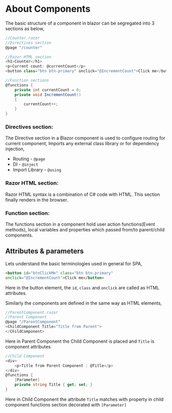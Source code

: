 # About Components

The basic structure of a component in blazor can be segregated into 3 sections as below,

``` csharp
//Counter.razor
//Directives section
@page "/counter"

//Razor HTML section
<h1>Counter</h1>
<p>Current count: @currentCount</p>
<button class="btn btn-primary" onclick="@IncrementCount">Click me</button>

//Function sections
@functions {
    private int currentCount = 0;
    private void IncrementCount()
    {
        currentCount++;
    }
}
```

### Directives section:
The Directive section in a Blazor component is used to configure routing for current component, Imports any external class library or for dependency injection,
* Routing - `@page`
* DI - `@inject`
* Import Library - `@using`

### Razor HTML section:
Razor HTML syntax is a combination of C# code with HTML. This section finally renders in the browser.

### Function section:
The functions section in a component hold user action functions(Event methods), local variables and properties which passed from/to parent/child components.

## Attributes & parameters
Lets understand the basic terminologies used in general for SPA,

``` html
<button id="btnClickMe" class="btn btn-primary" 
onclick="@IncrementCount">Click me</button>
```
Here in the button element, the `id`, `class` and `onclick` are called as HTML attributes.

Similarly the components are defined in the same way as HTML elements,

``` csharp
//ParentComponent.razor
//Parent Component
@page "/ParentComponent"
<ChildComponent Title="Title from Parent">
</ChildComponent>
```
Here in Parent Component the Child Component is placed and `Title` is component attributes

``` csharp
//Child Component
<div>
    <p>Title from Parent Component : @Title</p>
</div>
@functions {
    [Parameter]
    private string Title { get; set; }
}
```
Here in Child Component the attribute `Title` matches with property in child component functions section decorated with `[Parameter]`
